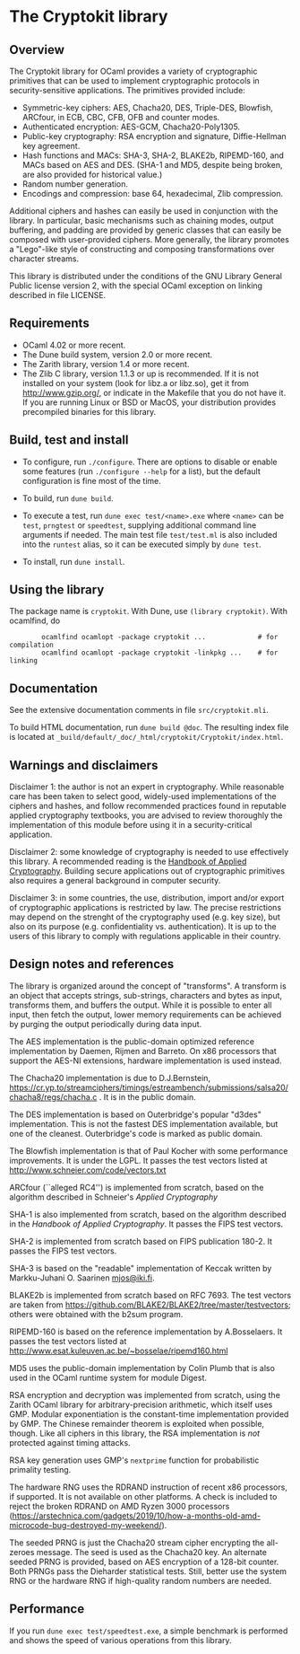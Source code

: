 # The Cryptokit library

## Overview

The Cryptokit library for OCaml provides a variety of cryptographic primitives that can be used to implement cryptographic protocols in security-sensitive applications.  The primitives provided include:

* Symmetric-key ciphers: AES, Chacha20, DES, Triple-DES, Blowfish, ARCfour, in ECB, CBC, CFB, OFB and counter modes.
* Authenticated encryption: AES-GCM, Chacha20-Poly1305.
* Public-key cryptography: RSA encryption and signature, Diffie-Hellman key agreement.
* Hash functions and MACs: SHA-3, SHA-2, BLAKE2b, RIPEMD-160, and MACs based on AES and DES.  (SHA-1 and MD5, despite being broken, are also provided for historical value.)
* Random number generation.
* Encodings and compression: base 64, hexadecimal, Zlib compression.

Additional ciphers and hashes can easily be used in conjunction with the library.  In particular, basic mechanisms such as chaining modes, output buffering, and padding are provided by generic classes that can easily be composed with user-provided ciphers.  More generally, the library promotes a "Lego"-like style of constructing and composing transformations over character streams.

This library is distributed under the conditions of the GNU Library General Public license version 2, with the special OCaml exception on linking described in file LICENSE.

## Requirements

* OCaml 4.02 or more recent.
* The Dune build system, version 2.0 or more recent.
* The Zarith library, version 1.4 or more recent.
* The Zlib C library, version 1.1.3 or up is recommended. If it is not installed on your system (look for libz.a or libz.so), get it from http://www.gzip.org/, or indicate in the Makefile that you do not have it.  If you are running Linux or BSD or MacOS, your distribution provides precompiled binaries for this library.

## Build, test and install

* To configure, run `./configure`.  There are options to disable or enable some features (run `./configure --help` for a list), but the default configuration is fine most of the time.

* To build, run `dune build`.

* To execute a test, run `dune exec test/<name>.exe` where `<name>` can be `test`,
  `prngtest` or `speedtest`, supplying additional command line arguments if needed.
  The main test file `test/test.ml` is also included into the `runtest` alias, so it
  can be executed simply by `dune test`.

* To install, run `dune install`.

## Using the library

The package name is `cryptokit`.  With Dune, use `(library cryptokit)`.  With ocamlfind, do
```
        ocamlfind ocamlopt -package cryptokit ...             # for compilation
        ocamlfind ocamlopt -package cryptokit -linkpkg ...    # for linking
```

## Documentation

See the extensive documentation comments in file `src/cryptokit.mli`.

To build HTML documentation, run `dune build @doc`. The resulting index file is
located at `_build/default/_doc/_html/cryptokit/Cryptokit/index.html`.

## Warnings and disclaimers

Disclaimer 1: the author is not an expert in cryptography.  While reasonable care has been taken to select good, widely-used implementations of the ciphers and hashes, and follow recommended practices found in reputable applied cryptography textbooks, you are advised to review thoroughly the implementation of this module before using it in a security-critical application.

Disclaimer 2: some knowledge of cryptography is needed to use effectively this library.  A recommended reading is the [Handbook of Applied Cryptography](http://www.cacr.math.uwaterloo.ca/hac/).  Building secure applications out of cryptographic primitives also requires a general background in computer security.

Disclaimer 3: in some countries, the use, distribution, import and/or export of cryptographic applications is restricted by law. The precise restrictions may depend on the strenght of the cryptography used (e.g. key size), but also on its purpose (e.g. confidentiality vs. authentication).  It is up to the users of this library to comply with regulations applicable in their country.

## Design notes and references

The library is organized around the concept of "transforms".  A transform is an object that accepts strings, sub-strings, characters and bytes as input, transforms them, and buffers the output.  While it is possible to enter all input, then fetch the output, lower memory requirements can be achieved by purging the output periodically during data input.

The AES implementation is the public-domain optimized reference implementation by Daemen, Rijmen and Barreto.  On x86 processors that support the AES-NI extensions, hardware implementation is used instead.

The Chacha20 implementation is due to D.J.Bernstein, https://cr.yp.to/streamciphers/timings/estreambench/submissions/salsa20/chacha8/regs/chacha.c . It is in the public domain.

The DES implementation is based on Outerbridge's popular "d3des" implementation.  This is not the fastest DES implementation available, but one of the cleanest.  Outerbridge's code is marked as public domain.

The Blowfish implementation is that of Paul Kocher with some performance improvements.  It is under the LGPL.  It passes the test vectors listed at http://www.schneier.com/code/vectors.txt

ARCfour (``alleged RC4'') is implemented from scratch, based on the algorithm described in Schneier's _Applied Cryptography_

SHA-1 is also implemented from scratch, based on the algorithm described in the _Handbook of Applied Cryptography_.   It passes the FIPS test vectors.

SHA-2 is implemented from scratch based on FIPS publication 180-2.  It passes the FIPS test vectors.

SHA-3 is based on the "readable" implementation of Keccak written by Markku-Juhani O. Saarinen <mjos@iki.fi>.

BLAKE2b is implemented from scratch based on RFC 7693.  The test vectors are taken from https://github.com/BLAKE2/BLAKE2/tree/master/testvectors; others were obtained with the b2sum program.

RIPEMD-160 is based on the reference implementation by A.Bosselaers. It passes the test vectors listed at http://www.esat.kuleuven.ac.be/~bosselae/ripemd160.html

MD5 uses the public-domain implementation by Colin Plumb that is also used in the OCaml runtime system for module Digest.

RSA encryption and decryption was implemented from scratch, using the Zarith OCaml library for arbitrary-precision arithmetic, which itself uses GMP.  Modular  exponentiation is the constant-time implementation provided by GMP.  The Chinese remainder theorem is exploited when possible, though.  Like all ciphers in this library, the RSA implementation is *not* protected against timing attacks.

RSA key generation uses GMP's `nextprime` function for probabilistic primality testing.

The hardware RNG uses the RDRAND instruction of recent x86 processors, if supported.  It is not available on other platforms.  A check is included to reject the broken RDRAND on AMD Ryzen 3000 processors (https://arstechnica.com/gadgets/2019/10/how-a-months-old-amd-microcode-bug-destroyed-my-weekend/).

The seeded PRNG is just the Chacha20 stream cipher encrypting the all-zeroes message.  The seed is used as the Chacha20 key.  An alternate seeded PRNG is provided, based on AES encryption of a 128-bit counter.  Both PRNGs pass the Dieharder statistical tests.  Still, better use the system RNG or the hardware RNG if high-quality random numbers are needed.

## Performance

If you run `dune exec test/speedtest.exe`, a simple benchmark is performed and shows the speed of various operations from this library.
